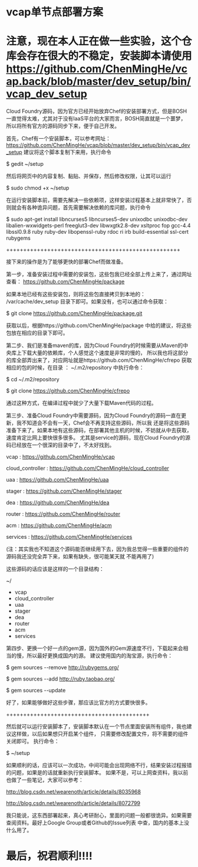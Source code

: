 vcap单节点部署方案
======

注意，现在本人正在做一些实验，这个仓库会存在很大的不稳定，安装脚本请使用
https://github.com/ChenMingHe/vcap.back/blob/master/dev_setup/bin/vcap_dev_setup
=====

Cloud Foundry源码，因为官方已经开始放弃Chef的安装部署方式，但是BOSH一直觉得太难，尤其对于没有IaaS平台的大家而言，BOSH简直就是一个噩梦，
所以将所有官方的源码同步下来，便于自己开发。

首先，Chef有一个安装脚本，可以参考网址：https://github.com/ChenMingHe/vcap/blob/master/dev_setup/bin/vcap_dev_setup
建议将这个脚本复制下来用，执行命令

$ gedit ~/setup

然后将网页中的内容复制、黏贴、并保存，然后修改权限，让其可以运行

$ sudo chmod +x ~/setup

在运行安装脚本前，需要先解决一些依赖项，这样安装过程基本上就非常快了，否则就会有各种诡异问题，首先需要解决依赖的库问题，执行命令

$ sudo apt-get install libncurses5 libncurses5-dev unixodbc unixodbc-dev libalien-wxwidgets-perl  freeglut3-dev libwxgtk2.8-dev xsltproc fop gcc-4.4 libssl0.9.8 ruby ruby-dev libopenssl-ruby rdoc ri irb build-essential ssl-cert rubygems

+++++++++++++++++++++++++++++++++++++++++++++++++++

接下来的操作是为了能够更快的部署Chef而做准备。

第一步，准备安装过程中需要的安装包，这些包我已经全部上传上来了，通过网址查看：     https://github.com/ChenMingHe/package

如果本地已经有这些安装包，则将这些包直接拷贝到本地的： /var/cache/dev_setup  目录下即可。如果没有，也可以通过命令获取：

$ git clone https://github.com/ChenMingHe/package.git 

获取以后，根据https://github.com/ChenMingHe/package 中给的建议，将这些包放在相应的目录下即可。

第二步、我们是准备maven的库，因为Cloud Foundry的时候需要从Maven的中央库上下载大量的依赖库，个人感觉这个速度是非常的慢的，
所以我也将这部分的库全部弄出来了，对应网址就是https://github.com/ChenMingHe/cfrepo 获取相应的包的时候，在目录 ： ~/.m2/repository
 中执行命令：

$ cd  ~/.m2/repository

$ git clone https://github.com/ChenMingHe/cfrepo

通过这种方式，在编译过程中就少了大量下载Maven代码的过程。

第三步、准备Cloud Foundry中需要源码，因为Cloud Foundry的源码一直在更新，我不知道会不会有一天，Chef会不再支持这些源码，所以我
还是将这些源码准备下来了。如果本地有这些源码，在部署其他主机的时候，不妨就从中去获取，速度肯定比网上要快很多很多。
尤其是service的源码，现在Cloud Foundry的源码已经放在一个很深的目录中了，不太好找到。

vcap : https://github.com/ChenMingHe/vcap

cloud_controller : https://github.com/ChenMingHe/cloud_controller

uaa : https://github.com/ChenMingHe/uaa

stager : https://github.com/ChenMingHe/stager

dea : https://github.com/ChenMingHe/dea

router : https://github.com/ChenMingHe/router

acm : https://github.com/ChenMingHe/acm

services : https://github.com/ChenMingHe/services

(注：其实我也不知道这个源码能否继续用下去，因为我总觉得一些重要的组件的源码我还没完全弄下来，如果有缺失，很可能某天就
不能再用了)

这些源码的话应该是这样的一个目录结构：

~/
 + vcap 
  + cloud_controller
  + uaa
  + stager 
  + dea
  + router
  + acm
  + services

第四步、更换一个好一点的gem源，因为国外的Gem源速度不行，下载起来会相当的慢，所以最好更换成国内的源。
建议使用国内的淘宝源，执行命令：

$ gem sources --remove http://rubygems.org/

$ gem sources --add http://ruby.taobao.org/

$ gem sources --update

好了，如果能够做好这些步骤，那应该比官方的方式要快很多。

++++++++++++++++++++++++++++++++++++++++++

然后就可以运行安装脚本了，安装脚本默认在一个节点里面安装所有组件，我也建议这样做，以后如果想只开启某个组件，
只需要修改配置文件，将不需要的组件关闭即可。
执行命令：

$ ~/setup

如果顺利的话，应该可以一次成功，中间可能会出现网络不行，结果安装过程报错的问题，如果是的话就重新执行安装脚本。
如果不是，可以上网查资料，我以前也做了一些笔记，大家可以参考：

http://blog.csdn.net/wearenoth/article/details/8035968

http://blog.csdn.net/wearenoth/article/details/8072799


我只能说，这东西部署起来，真心考研耐心，里面的问题一般都很诡异。如果需要查阅资料。最好上Google Group或者Github的Issue列表
中查，国内的基本上没什么用了。

最后，祝君顺利!!!!
====



